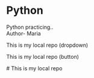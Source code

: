 # Python

Python practicing..<br>
Author- Maria

<p> This is my local repo (dropdown) </p>
<p> This is my local repo (button) </p>
# This is my local repo

